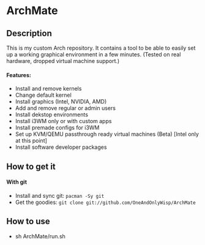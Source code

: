 # ArchMate
## Description
This is my custom Arch repository. It contains a tool to be able to easily set up a working graphical environment in a few minutes. (Tested on real hardware, dropped virtual machine support.)

#### Features:
- Install and remove kernels
- Change default kernel
- Install graphics (Intel, NVIDIA, AMD)
- Add and remove regular or admin users
- Install dekstop environments
- Install i3WM only or with custom apps
- Install premade configs for i3WM
- Set up KVM/QEMU passthrough ready virtual machines (Beta) [Intel only at this point]
- Install software developer packages

## How to get it
#### With git
- Install and sync git: `pacman -Sy git`
- Get the goodies: `git clone git://github.com/OneAndOnlyWisp/ArchMate`

## How to use
- sh ArchMate/run.sh
